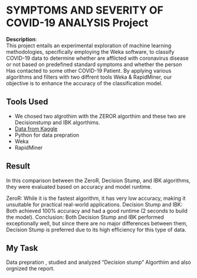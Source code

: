# SYMPTOMS AND SEVERITY OF COVID-19 ANALYSIS Project
**Description**:  
This project entails an experimental exploration of machine
learning methodologies, specifically employing the Weka software,
to classify COVID-19 data to determine whether are afflicted with
coronavirus disease or not based on predefined standard
symptoms and whether the person Has contacted to some other
COVID-19 Patient. By applying various algorithms and filters with two diffrent tools Weka & RapidMiner, our
objective is to enhance the accuracy of the classification model.


## Tools Used  
- We chosed two algrothim with the ZEROR algorthim and these
two are Decisionstump and IBK algorthims.
- [Data from Kaggle](https://www.kaggle.com/datasets/iamhungundji/covid19-symptoms-checker)
- Python for data prepration  
- Weka   
- RapidMiner

## Result
In this comparison between the ZeroR, Decision Stump, and IBK algorithms, they were evaluated based on accuracy and model runtime.

ZeroR: While it is the fastest algorithm, it has very low accuracy, making it unsuitable for practical real-world applications.
Decision Stump and IBK: Both achieved 100% accuracy and had a good runtime (2 seconds to build the model).
Conclusion: Both Decision Stump and IBK performed exceptionally well, but since there are no major differences between them, Decision Stump is preferred due to its high efficiency for this type of data.


## My Task
Data prepration , studied and analyzed
“Decision stump” Algorthim
and also orgnized the report.

